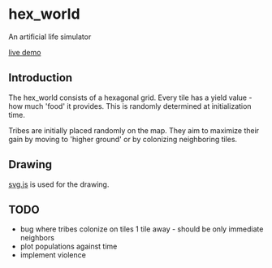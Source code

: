 # hex_world

An artificial life simulator

[live demo](http://monomon.me/hex_world)

## Introduction

The hex_world consists of a hexagonal grid. Every tile has a yield value - how much 'food' it provides. This is randomly determined at initialization time.

Tribes are initially placed randomly on the map. They aim to maximize their gain by moving to 'higher ground' or by colonizing neighboring tiles.

## Drawing

[svg.js](https://github.com/wout/svg.js.git) is used for the drawing.

## TODO

* bug where tribes colonize on tiles 1 tile away - should be only immediate neighbors
* plot populations against time
* implement violence
